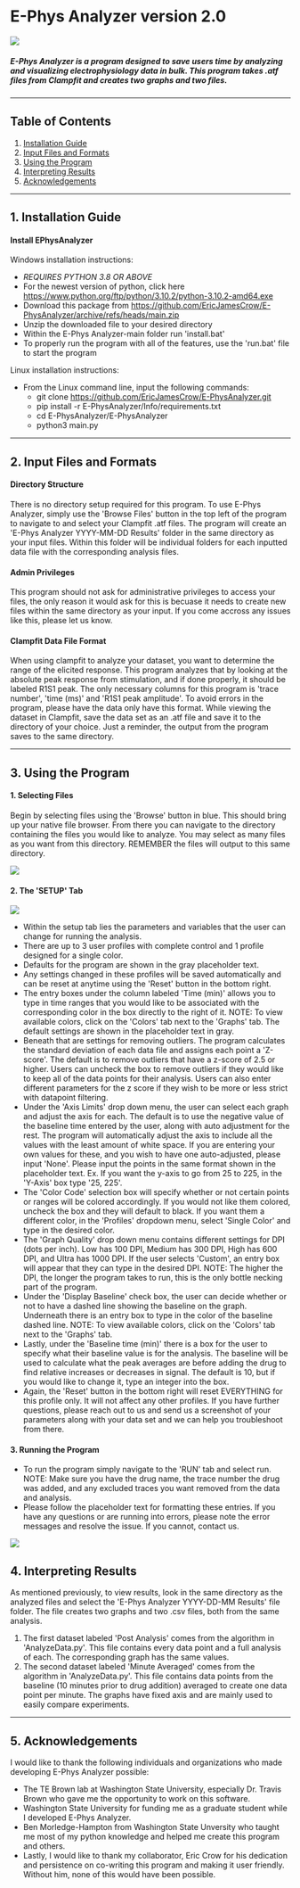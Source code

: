 # E-Phys Analyzer version 2.0
![](https://raw.githubusercontent.com/EricJamesCrow/E-PhysAnalyzer/development/E-PhysAnalyzer2/images/gifs/ephysAnalyzerJavascript.gif)
##### E-Phys Analyzer is a program designed to save users time by analyzing and visualizing electrophysiology data in bulk. This program takes .atf files from Clampfit and creates two graphs and two files.  
***
## Table of Contents
1. [Installation Guide](#installation-guide)
2. [Input Files and Formats](#input-files-and-formats)
3. [Using the Program](#using-the-program)
4. [Interpreting Results](#interpreting-results)
5. [Acknowledgements](#acknowledgements)
***
## 1. Installation Guide
#### Install EPhysAnalyzer 
Windows installation instructions:
-	*REQUIRES PYTHON 3.8 OR ABOVE*
-	For the newest version of python, click here https://www.python.org/ftp/python/3.10.2/python-3.10.2-amd64.exe
-	Download this package from https://github.com/EricJamesCrow/E-PhysAnalyzer/archive/refs/heads/main.zip
-	Unzip the downloaded file to your desired directory
-	Within the E-Phys Analyzer-main folder run 'install.bat'
-	To properly run the program with all of the features, use the 'run.bat' file to start the program

Linux installation instructions:
- From the Linux command line, input the following commands:
  - git clone https://github.com/EricJamesCrow/E-PhysAnalyzer.git
  - pip install -r E-PhysAnalyzer/Info/requirements.txt
  - cd E-PhysAnalyzer/E-PhysAnalyzer
  - python3 main.py

***
## 2. Input Files and Formats
#### Directory Structure
There is no directory setup required for this program.
To use E-Phys Analyzer, simply use the 'Browse Files' button in the top left of the program to navigate to and select your Clampfit .atf files.
The program will create an 'E-Phys Analyzer YYYY-MM-DD Results' folder in the same directory as your input files. Within this folder will be individual folders for each inputted data file with the corresponding analysis files.
#### Admin Privileges
This program should not ask for administrative privileges to access your files, the only reason it would ask for this is becuase it needs to create new files within the same directory as your input.
If you come accross any issues like this, please let us know.
#### Clampfit Data File Format
When using clampfit to analyze your dataset, you want to determine the range of the elicited response. 
This program analyzes that by looking at the absolute peak response from stimulation, and if done properly, it should be labeled R1S1 peak.
The only necessary columns for this program is 'trace number', 'time (ms)' and 'R1S1 peak amplitude'. To avoid errors in the program, please have the data only have this format.
While viewing the dataset in Clampfit, save the data set as an .atf file and save it to the directory of your choice. Just a reminder, the output from the program saves to the same directory.
***
## 3. Using the Program
#### 1. Selecting Files
Begin by selecting files using the 'Browse' button in blue.
This should bring up your native file browser.
From there you can navigate to the directory containing the files you would like to analyze.
You may select as many files as you want from this directory.
REMEMBER the files will output to this same directory.

![](https://github.com/EricJamesCrow/E-PhysAnalyzer/blob/main/E-PhysAnalyzer/images/gifs/browsefiles.gif)
#### 2. The 'SETUP' Tab
![](https://github.com/EricJamesCrow/E-PhysAnalyzer/blob/main/E-PhysAnalyzer/images/gifs/setupfeatures.gif)
- Within the setup tab lies the parameters and variables that the user can change for running the analysis.
- There are up to 3 user profiles with complete control and 1 profile designed for a single color.
- Defaults for the program are shown in the gray placeholder text.
- Any settings changed in these profiles will be saved automatically and can be reset at anytime using the 'Reset' button in the bottom right.
- The entry boxes under the column labeled 'Time (min)' allows you to type in time ranges that you would like to be associated with the corresponding color in the box directly to the right of it.
NOTE: To view available colors, click on the 'Colors' tab next to the 'Graphs' tab.
The default settings are shown in the placeholder text in gray.
- Beneath that are settings for removing outliers. The program calculates the standard deviation of each data file and assigns each point a 'Z-score'.
The default is to remove outliers that have a z-score of 2.5 or higher.
Users can uncheck the box to remove outliers if they would like to keep all of the data points for their analysis.
Users can also enter different parameters for the z score if they wish to be more or less strict with datapoint filtering.
- Under the 'Axis Limits' drop down menu, the user can select each graph and adjust the axis for each.
The default is to use the negative value of the baseline time entered by the user, along with auto adjustment for the rest.
The program will automatically adjust the axis to include all the values with the least amount of white space.
If you are entering your own values for these, and you wish to have one auto-adjusted, please input 'None'.
Please input the points in the same format shown in the placeholder text.
Ex. If you want the y-axis to go from 25 to 225, in the 'Y-Axis' box type '25, 225'.
- The 'Color Code' selection box will specify whether or not certain points or ranges will be colored accordingly.
If you would not like them colored, uncheck the box and they will default to black.
If you want them a different color, in the 'Profiles' dropdown menu, select 'Single Color' and type in the desired color.
- The 'Graph Quality' drop down menu contains different settings for DPI (dots per inch).
Low has 100 DPI, Medium has 300 DPI, High has 600 DPI, and Ultra has 1000 DPI.
If the user selects 'Custom', an entry box will appear that they can type in the desired DPI.
NOTE: The higher the DPI, the longer the program takes to run, this is the only bottle necking part of the program.
- Under the 'Display Baseline' check box, the user can decide whether or not to have a dashed line showing the baseline on the graph.
Underneath there is an entry box to type in the color of the baseline dashed line.
NOTE: To view available colors, click on the 'Colors' tab next to the 'Graphs' tab.
- Lastly, under the 'Baseline time (min)' there is a box for the user to specify what their baseline value is for the analysis.
The baseline will be used to calculate what the peak averages are before adding the drug to find relative increases or decreases in signal.
The default is 10, but if you would like to change it, type an integer into the box.
- Again, the 'Reset' button in the bottom right will reset EVERYTHING for this profile only. It will not affect any other profiles.
If you have further questions, please reach out to us and send us a screenshot of your parameters along with your data set and we can help you troubleshoot from there.
#### 3. Running the Program
- To run the program simply navigate to the 'RUN' tab and select run.
NOTE: Make sure you have the drug name, the trace number the drug was added, and any excluded traces you want removed from the data and analysis.
- Please follow the placeholder text for formatting these entries. If you have any questions or are running into errors, please note the error messages and resolve the issue. If you cannot, contact us.

![](https://github.com/EricJamesCrow/E-PhysAnalyzer/blob/main/E-PhysAnalyzer/images/gifs/runtheprogram.gif)
## 4. Interpreting Results
As mentioned previously, to view results, look in the same directory as the analyzed files and select the 'E-Phys Analyzer YYYY-DD-MM Results' file folder.
The file creates two graphs and two .csv files, both from the same analysis.
1. The first dataset labeled 'Post Analysis' comes from the algorithm in 'AnalyzeData.py'. This file contains every data point and a full analysis of each. The corresponding graph has the same values.
2. The second dataset labeled 'Minute Averaged' comes from the algorithm in 'AnalyzeData.py'. This file contains data points from the baseline (10 minutes prior to drug addition) averaged to create one data point per minute. The graphs have fixed axis and are mainly used to easily compare experiments.
***
## 5. Acknowledgements
I would like to thank the following individuals and organizations who made developing E-Phys Analyzer possible:  
- The TE Brown lab at Washington State University, especially Dr. Travis Brown who gave me the opportunity to work on this software.
- Washington State University for funding me as a graduate student while I developed E-Phys Analyzer.
- Ben Morledge-Hampton from Washington State Unversity who taught me most of my python knowledge and helped me create this program and others.
- Lastly, I would like to thank my collaborator, Eric Crow for his dedication and persistence on co-writing this program and making it user friendly. Without him, none of this would have been possible.
